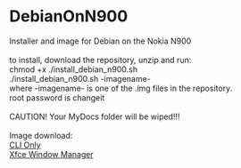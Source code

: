# DebianOnN900
Installer and image for Debian on the Nokia N900<br>
<br>
to install, download the repository, unzip and run:<br>
chmod +x ./install_debian_n900.sh<br>
./install_debian_n900.sh -imagename- <br>
where -imagename- is one of the .img files in the repository.<br>
root password is changeit<br><br>
CAUTION! Your MyDocs folder will be wiped!!!
<br>
<br>
Image download:<br>
<a href="https://www.dropbox.com/s/pcyny4ovjrfffwp/Debian_N900_CLI.img?dl=1">CLI Only</a><br>
<a href="https://www.dropbox.com/s/rzr5uikbi7sxq0k/Debian_N900_xfce.img?dl=1">Xfce Window Manager</a>
